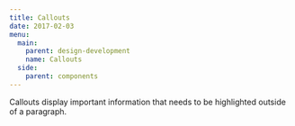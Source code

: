 ```yaml
---
title: Callouts
date: 2017-02-03
menu:
  main:
    parent: design-development
    name: Callouts
  side:
    parent: components
---
```


Callouts display important information that needs to be highlighted outside of a paragraph.
